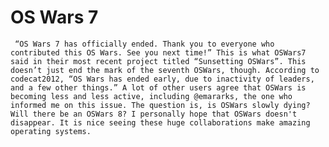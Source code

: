 <h1>OS Wars 7</h1>

     “OS Wars 7 has officially ended. Thank you to everyone who contributed this OS Wars. See you next time!” This is what OSWars7 said in their most recent project titled “Sunsetting OSWars”. This doesn’t just end the mark of the seventh OSWars, though. According to codecat2012, “OS Wars has ended early, due to inactivity of leaders, and a few other things.” A lot of other users agree that OSWars is becoming less and less active, including @emararks, the one who informed me on this issue. The question is, is OSWars slowly dying? Will there be an OSWars 8? I personally hope that OSWars doesn't disappear. It is nice seeing these huge collaborations make amazing operating systems.

